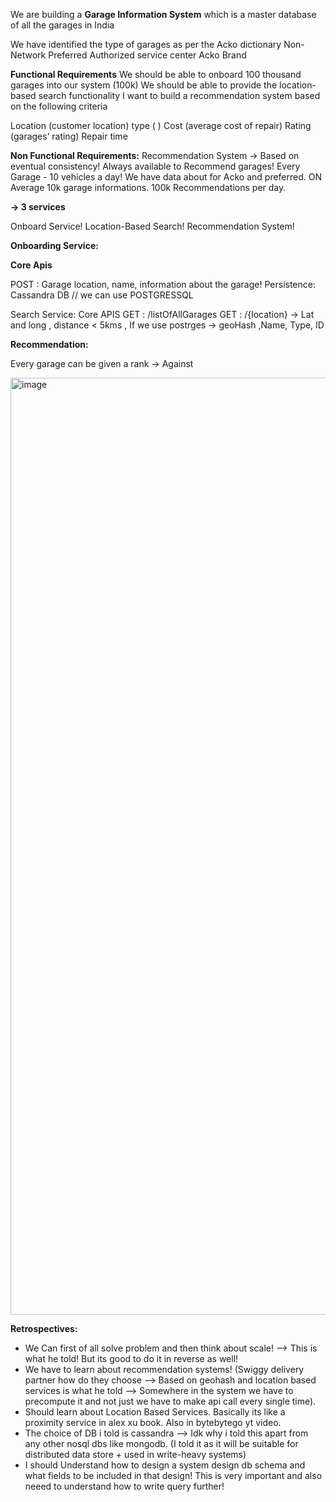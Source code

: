 We are building a **Garage Information System** which is a master database of all the garages in India

We have identified the type of garages as per the Acko dictionary
Non-Network
Preferred 
Authorized service center
Acko Brand


**Functional Requirements**
We should be able to onboard 100 thousand garages into our system (100k)
We should be able to provide the location-based search functionality
I want to build a recommendation system based on the following criteria

Location (customer location)
type ( )
Cost (average cost of repair)
Rating (garages’ rating)
Repair time 


**Non Functional Requirements:**
Recommendation System → Based on eventual consistency! Always available to Recommend garages!
Every Garage - 10 vehicles a day! We have data about for Acko and preferred. ON Average 10k garage informations. 100k Recommendations per day. 


**→ 3 services**

Onboard Service!
Location-Based Search!
Recommendation System!


**Onboarding Service:**

**Core Apis**

POST : Garage location, name, information about the garage!
Persistence:
Cassandra DB  // we can use POSTGRESSQL

Search Service:
Core APIS 
GET : /listOfAllGarages
GET : /{location} → Lat and long , distance < 5kms , 
If we use postrges → geoHash ,Name, Type, ID


**Recommendation:**

Every garage can be given a rank → Against 



<img width="1499" alt="image" src="https://github.com/user-attachments/assets/750f2efc-17f8-4bb8-a9ac-6d29c30d2622" />


**Retrospectives:**
- We Can first of all solve problem and then think about scale! --> This is what he told! But its good to do it in reverse as well!
- We have to learn about recommendation systems! (Swiggy delivery partner how do they choose --> Based on geohash and location based services
is what he told --> Somewhere in the system we have to precompute it and not just we have to make api call every single time).
- Should learn about Location Based Services. Basically its like a proximity service in alex xu book. Also in bytebytego yt video.
- The choice of DB i told is cassandra --> Idk why i told this apart from any other nosql dbs like mongodb. (I told it as it will be suitable for
  distributed data store + used in write-heavy systems)
- I should Understand how to design a system design db schema and what fields to be included in that design! This is very important and also neeed to understand how to write query further!
